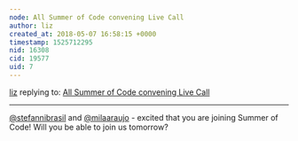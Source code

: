 ```yaml
---
node: All Summer of Code convening Live Call
author: liz
created_at: 2018-05-07 16:58:15 +0000
timestamp: 1525712295
nid: 16308
cid: 19577
uid: 7
---
```




[liz](../profile/liz) replying to: [All Summer of Code convening Live Call](../notes/liz/05-07-2018/all-summer-of-code-convening-live-call)

----
[@stefannibrasil](/profile/stefannibrasil) and [@milaaraujo](/profile/milaaraujo) - excited that you are joining Summer of Code! Will you be able to join us tomorrow?